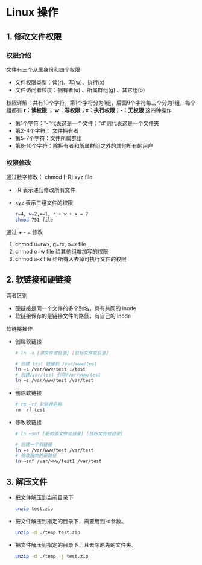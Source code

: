 # Linux 操作

## 1. 修改文件权限

### 权限介绍  

文件有三个从属身份和四个权限

- 文件权限类型：读(r)、写(w)、执行(x)
- 文件访问者粒度：拥有者(u) 、所属群组(g) 、其它组(o)

权限详解：共有10个字符，第1个字符分为1组，后面9个字符每三个分为1组，每个组都有 **r：读权限 ； w：写权限；x：执行权限；-：无权限** 这四种操作

- 第1个字符：“-”代表这是一个文件；“d”则代表这是一个文件夹
- 第2-4个字符： 文件拥有者
- 第5-7个字符：文件所属群组
- 第8-10个字符：除拥有者和所属群组之外的其他所有的用户

### 权限修改

通过数字修改： chmod [-R] xyz file

- -R 表示递归修改所有文件
- xyz 表示三组文件的权限
  
    ```bash
    r=4, w=2,x=1, r + w + x = 7
    chmod 751 file
    ```

通过 + - = 修改

1. chmod u=rwx, g=rx, o=x file
2. chmod o+w file  给其他组增加写的权限
3. chmod a-x file  给所有人去掉可执行文件的权限


## 2. 软链接和硬链接

两者区别

- 硬链接是同一个文件的多个别名，具有共同的 inode
- 软链接保存的是链接文件的路径，有自己的 inode

软链接操作

- 创建软链接

    ```bash  
    # ln -s [源文件或目录] [目标文件或目录]

    # 创建 test 链接到 /var/www/test
    ln –s /var/www/test ./test
    # 创建/var/test 引向/var/www/test
    ln –s /var/www/test /var/test
    ```

- 删除软链接

    ```bash
    # rm –rf 软链接名称
    rm –rf test
    ```

- 修改软链接

    ```bash
    # ln –snf [新的源文件或目录] [目标文件或目录]

    # 创建一个软链接
    ln –s /var/www/test /var/test
    # 修改指向的新路径
    ln –snf /var/www/test1 /var/test
    ```

## 3. 解压文件

- 把文件解压到当前目录下

    ```bash
    unzip test.zip  
    ```

- 把文件解压到指定的目录下，需要用到-d参数。

    ```bash
    unzip -d ./temp test.zip
    ```

- 把文件解压到指定的目录下，且去除原先的文件夹。

    ```bash
    unzip -d ./temp -j test.zip
    ```
